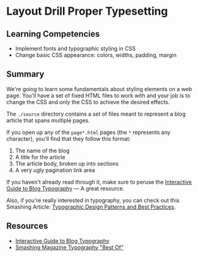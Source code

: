 # Layout Drill Proper Typesetting

## Learning Competencies
- Implement fonts and typographic styling in CSS
- Change basic CSS appearance: colors, widths, padding, margin

## Summary
We're going to learn some fundamentals about styling elements on a web page. You'll have a set of fixed HTML files to work with and your job is to change the CSS and *only* the CSS to achieve the desired effects.

The `./source` directory contains a set of files meant to represent a blog
article that spans multiple pages.

If you open up any of the `page*.html` pages (the `*` represents any character), you'll find that they follow this format:

1. The name of the blog
2. A title for the article
3. The article body, broken up into sections
4. A very ugly pagination link area

If you haven't already read through it, make sure to peruse the [Interactive Guide to Blog Typography][Interactive Guide to Blog Typography] &mdash; A great resource.

Also, if you're really interested in typography, you can check out this Smashing Article: [Typographic Design Patterns and Best
Practices][smashing-typography].


## Resources
* [Interactive Guide to Blog Typography][]
* [Smashing Magazine Typography "Best Of"][smashing-typography]

[Interactive Guide to Blog Typography]: http://kaikkonendesign.fi/typography/
[smashing-typography]: http://www.smashingmagazine.com/2009/08/20/typographic-design-survey-best-practices-from-the-best-blogs/
[typesetting image]: http://f.cl.ly/items/2M0M1g0M3N2O2O1u2z1P/proper_typesetting.png


